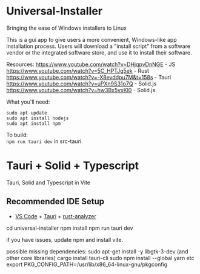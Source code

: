 # Universal-Installer

Bringing the ease of Windows installers to Linux

This is a gui app to give users a more convenient, Windows-like app installation process. Users will download a "install script" from a software vendor or the integrated software store, and use it to install their software.

Resources:
https://www.youtube.com/watch?v=DHjqpvDnNGE - JS
https://www.youtube.com/watch?v=5C_HPTJg5ek - Rust
https://www.youtube.com/watch?v=-X8evddpu7M&t=158s - Tauri
https://www.youtube.com/watch?v=uPXn9S31o7Q - Solid.js
https://www.youtube.com/watch?v=hw3Bx5vxKl0 - Solid.js

What you'll need:    
```
sudo apt update    
sudo apt install nodejs    
sudo apt install npm
```  

To build:    
```npm run tauri dev``` in src-tauri

# Tauri + Solid + Typescript

Tauri, Solid and Typescript in Vite

## Recommended IDE Setup

- [VS Code](https://code.visualstudio.com/) + [Tauri](https://marketplace.visualstudio.com/items?itemName=tauri-apps.tauri-vscode) + [rust-analyzer](https://marketplace.visualstudio.com/items?itemName=rust-lang.rust-analyzer)

cd universal-installer
npm install
npm run tauri dev

if you have issues, update npm and install vite.

possible missing dependencies:
sudo apt-get install -y libgtk-3-dev (and other core libraries)
cargo install tauri-cli
sudo npm install --global yarn
etc
export PKG_CONFIG_PATH=/usr/lib/x86_64-linux-gnu/pkgconfig
